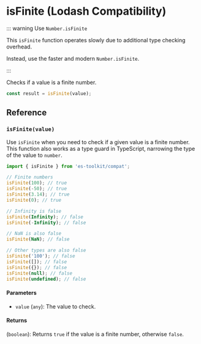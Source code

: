 # isFinite (Lodash Compatibility)

::: warning Use `Number.isFinite`

This `isFinite` function operates slowly due to additional type checking overhead.

Instead, use the faster and modern `Number.isFinite`.

:::

Checks if a value is a finite number.

```typescript
const result = isFinite(value);
```

## Reference

### `isFinite(value)`

Use `isFinite` when you need to check if a given value is a finite number. This function also works as a type guard in TypeScript, narrowing the type of the value to `number`.

```typescript
import { isFinite } from 'es-toolkit/compat';

// Finite numbers
isFinite(100); // true
isFinite(-50); // true
isFinite(3.14); // true
isFinite(0); // true

// Infinity is false
isFinite(Infinity); // false
isFinite(-Infinity); // false

// NaN is also false
isFinite(NaN); // false

// Other types are also false
isFinite('100'); // false
isFinite([]); // false
isFinite({}); // false
isFinite(null); // false
isFinite(undefined); // false
```

#### Parameters

- `value` (`any`): The value to check.

#### Returns

(`boolean`): Returns `true` if the value is a finite number, otherwise `false`.
